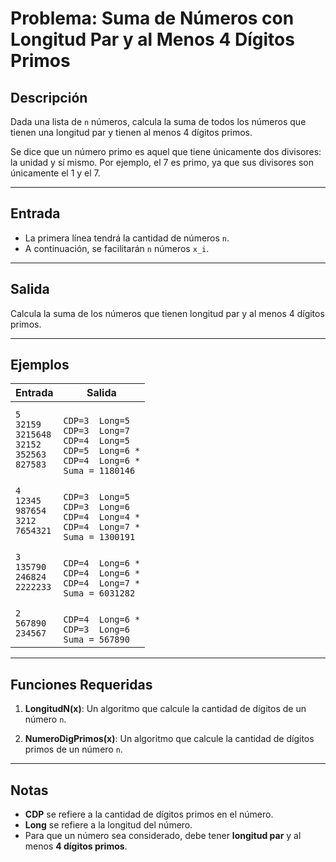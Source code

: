 # Problema: Suma de Números con Longitud Par y al Menos 4 Dígitos Primos

## Descripción

Dada una lista de `n` números, calcula la suma de todos los números que tienen una longitud par y tienen al menos 4 dígitos primos.

Se dice que un número primo es aquel que tiene únicamente dos divisores: la unidad y sí mismo. Por ejemplo, el 7 es primo, ya que sus divisores son únicamente el 1 y el 7.

---

## Entrada

- La primera línea tendrá la cantidad de números `n`.
- A continuación, se facilitarán `n` números `x_i`.

---

## Salida

Calcula la suma de los números que tienen longitud par y al menos 4 dígitos primos.

---

## Ejemplos

| Entrada | Salida |
|---------|--------|
| `5`<br>`32159`<br>`3215648`<br>`32152`<br>`352563`<br>`827583` | <br>`CDP=3  Long=5`<br>`CDP=3  Long=7`<br>`CDP=4  Long=5`<br>`CDP=5  Long=6 *`<br>`CDP=4  Long=6 *`<br>`Suma = 1180146` |
| `4`<br>`12345`<br>`987654`<br>`3212`<br>`7654321` |<br> `CDP=3  Long=5`<br>`CDP=3  Long=6`<br>`CDP=4  Long=4 *`<br>`CDP=4  Long=7 *`<br>`Suma = 1300191` |
| `3`<br>`135790`<br>`246824`<br>`2222233` |<br> `CDP=4  Long=6 *`<br>`CDP=4  Long=6 *`<br>`CDP=4  Long=7 *`<br>`Suma = 6031282` |
| `2`<br>`567890`<br>`234567` |<br> `CDP=4  Long=6 *`<br>`CDP=3  Long=6`<br>`Suma = 567890` |

---

## Funciones Requeridas

1. **LongitudN(x)**: Un algoritmo que calcule la cantidad de dígitos de un número `n`.

2. **NumeroDigPrimos(x)**: Un algoritmo que calcule la cantidad de dígitos primos de un número `n`.

---

## Notas

- **CDP** se refiere a la cantidad de dígitos primos en el número.
- **Long** se refiere a la longitud del número.
- Para que un número sea considerado, debe tener **longitud par** y al menos **4 dígitos primos**.
